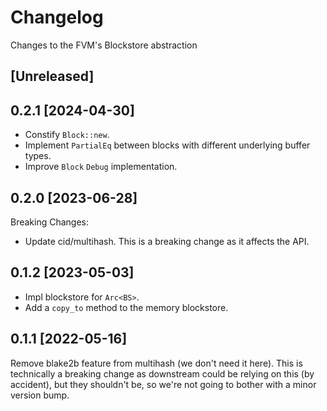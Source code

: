 # Changelog

Changes to the FVM's Blockstore abstraction

## [Unreleased]

## 0.2.1 [2024-04-30]

- Constify `Block::new`.
- Implement `PartialEq` between blocks with different underlying buffer types.
- Improve `Block` `Debug` implementation.

## 0.2.0 [2023-06-28]

Breaking Changes:

- Update cid/multihash. This is a breaking change as it affects the API.

## 0.1.2 [2023-05-03]

- Impl blockstore for `Arc<BS>`.
- Add a `copy_to` method to the memory blockstore.

## 0.1.1 [2022-05-16]

Remove blake2b feature from multihash (we don't need it here). This is technically a breaking change
as downstream could be relying on this (by accident), but they shouldn't be, so we're not going to
bother with a minor version bump.
